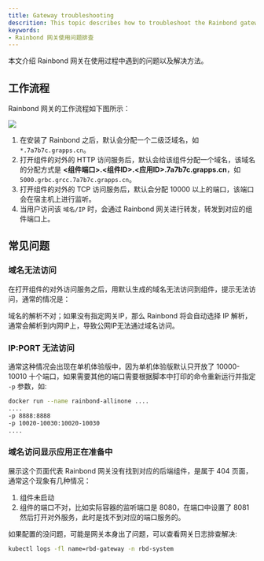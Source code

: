 ```yaml
---
title: Gateway troubleshooting
descrition: This topic describes how to troubleshoot the Rainbond gateway
keywords:
- Rainbond 网关使用问题排查
---
```


本文介绍 Rainbond 网关在使用过程中遇到的问题以及解决方法。

## 工作流程

Rainbond 网关的工作流程如下图所示：

![](https://static.goodrain.com/docs/5.12/troubleshooting/installation/gateway-process.png)

1. 在安装了 Rainbond 之后，默认会分配一个二级泛域名，如 `*.7a7b7c.grapps.cn`。
2. 打开组件的对外的 HTTP 访问服务后，默认会给该组件分配一个域名，该域名的分配方式是 **<组件端口>.<组件ID>.<应用ID>.7a7b7c.grapps.cn**，如 `5000.grbc.grcc.7a7b7c.grapps.cn`。
3. 打开组件的对外的 TCP 访问服务后，默认会分配 10000 以上的端口，该端口会在宿主机上进行监听。
4. 当用户访问该 `域名/IP` 时，会通过 Rainbond 网关进行转发，转发到对应的组件端口上。

## 常见问题

### 域名无法访问

在打开组件的对外访问服务之后，用默认生成的域名无法访问到组件，提示无法访问，通常的情况是：

域名的解析不对；如果没有指定网关IP，那么 Rainbond 将会自动选择 IP 解析，通常会解析到内网IP上，导致公网IP无法通过域名访问。

### IP:PORT 无法访问

通常这种情况会出现在单机体验版中，因为单机体验版默认只开放了 10000-10010 十个端口，如果需要其他的端口需要根据脚本中打印的命令重新运行并指定 `-p` 参数，如:

```bash
docker run --name rainbond-allinone ....
....
-p 8888:8888
-p 10020-10030:10020-10030
....
```

### 域名访问显示应用正在准备中

展示这个页面代表 Rainbond 网关没有找到对应的后端组件，是属于 404 页面，通常这个现象有几种情况：

1. 组件未启动
2. 组件的端口不对，比如实际容器的监听端口是 8080，在端口中设置了 8081 然后打开对外服务，此时是找不到对应的端口服务的。

如果配置的没问题，可能是网关本身出了问题，可以查看网关日志排查解决:

```bash
kubectl logs -fl name=rbd-gateway -n rbd-system
```
